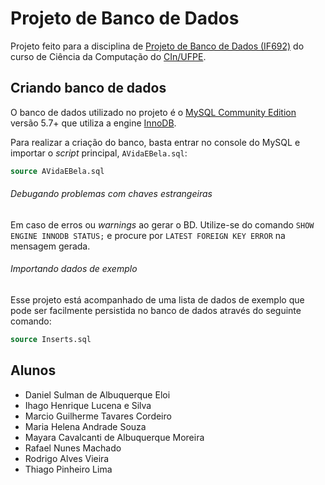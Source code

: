 # Projeto de Banco de Dados

Projeto feito para a disciplina de [Projeto de Banco de Dados (IF692)] do curso de Ciência da Computação do [CIn/UFPE].

## Criando banco de dados

O banco de dados utilizado no projeto é o [MySQL Community Edition] versão 5.7+ que utiliza a engine [InnoDB].

Para realizar a criação do banco, basta entrar no console do MySQL e importar o _script_ principal, `AVidaEBela.sql`:

```sql
source AVidaEBela.sql
```

###### Debugando problemas com chaves estrangeiras

Em caso de erros ou _warnings_ ao gerar o BD. Utilize-se do comando `SHOW ENGINE INNODB STATUS;` e procure por `LATEST FOREIGN KEY ERROR` na mensagem gerada.

###### Importando dados de exemplo

Esse projeto está acompanhado de uma lista de dados de exemplo que pode ser facilmente persistida no banco de dados através do seguinte comando:

```sql
source Inserts.sql
```

## Alunos

* Daniel Sulman de Albuquerque Eloi
* Ihago Henrique Lucena e Silva
* Marcio Guilherme Tavares Cordeiro
* Maria Helena Andrade Souza
* Mayara Cavalcanti de Albuquerque Moreira
* Rafael Nunes Machado
* Rodrigo Alves Vieira
* Thiago Pinheiro Lima

[MySQL Community Edition]: https://www.mysql.com/products/community/
[InnoDB]: http://dev.mysql.com/doc/refman/5.7/en/innodb-storage-engine.html
[Projeto de Banco de Dados (IF692)]: http://www.cin.ufpe.br/~if692/
[CIn/UFPE]: http://www2.cin.ufpe.br/site/index.php
